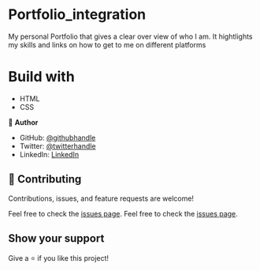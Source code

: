 # Portfolio_integration 
 
My personal Portfolio that gives a clear over view of who I am. It hightlights my skills and links on how to get to me on different platforms  

# Build with 
 - HTML 
 - CSS


👤 **Author**
- GitHub: [@githubhandle](https://github.com/SirriRyisa)
- Twitter: [@twitterhandle](https://twitter.com/N_Ryisa)
- LinkedIn: [LinkedIn](https://www.linkedin.com/in/ryisa-sirri-ngwa-a30013202)


## 🤝 Contributing

Contributions, issues, and feature requests are welcome!

Feel free to check the [issues page](issues/).
Feel free to check the [issues page](../../issues/).

## Show your support

 Give a ⭐️ if you like this project!
